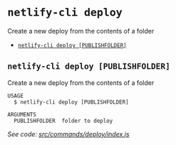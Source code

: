 `netlify-cli deploy`
====================

Create a new deploy from the contents of a folder

* [`netlify-cli deploy [PUBLISHFOLDER]`](#netlify-cli-deploy-publishfolder)

## `netlify-cli deploy [PUBLISHFOLDER]`

Create a new deploy from the contents of a folder

```
USAGE
  $ netlify-cli deploy [PUBLISHFOLDER]

ARGUMENTS
  PUBLISHFOLDER  folder to deploy
```

_See code: [src/commands/deploy/index.js](https://github.com/netlify/cli/blob/v0.0.0/src/commands/deploy/index.js)_
